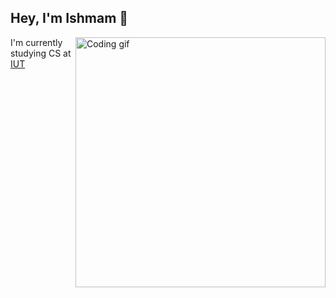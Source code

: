 ## Hey, I'm Ishmam 👋

<img src="https://media.giphy.com/media/iIqmM5tTjmpOB9mpbn/giphy.gif" alt="Coding gif" width="400" align="right">

I'm currently studying CS at [IUT](https://www.iutoic-dhaka.edu "Islamic University of Technology")
